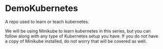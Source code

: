 # DemoKubernetes
A repo used to learn or teach kubernetes.

We will be using Minikube to learn kubernetes in this series, but you can follow along with any type of Kubernetes setup you have.
If you do not have a copy of Minikube installed, do not worry that will be covered as well.


